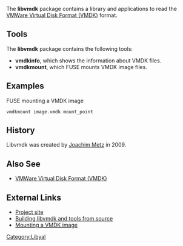 The **libvmdk** package contains a library and applications to read the
[VMWare Virtual Disk Format
(VMDK)](VMWare_Virtual_Disk_Format_(VMDK) "wikilink") format.

## Tools

The **libvmdk** package contains the following tools:

- **vmdkinfo**, which shows the information about VMDK files.
- **vmdkmount**, which FUSE mounts VMDK image files.

## Examples

FUSE mounting a VMDK image

    vmdkmount image.vmdk mount_point

## History

Libvmdk was created by [Joachim Metz](Joachim_Metz "wikilink") in 2009.

## Also See

- [VMWare Virtual Disk Format
  (VMDK)](VMWare_Virtual_Disk_Format_(VMDK) "wikilink")

## External Links

- [Project site](https://github.com/libyal/libvmdk/)
- [Building libvmdk and tools from
  source](https://github.com/libyal/libvmdk/wiki/Building)
- [Mounting a VMDK
  image](https://github.com/libyal/libvmdk/wiki/Mounting)

[Category:Libyal](Category:Libyal "wikilink")